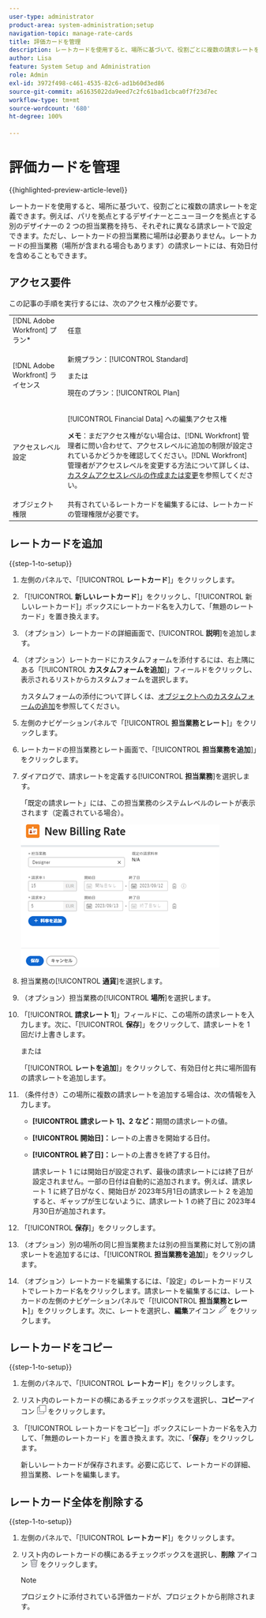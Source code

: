 ```yaml
---
user-type: administrator
product-area: system-administration;setup
navigation-topic: manage-rate-cards
title: 評価カードを管理
description: レートカードを使用すると、場所に基づいて、役割ごとに複数の請求レートを定義できます。
author: Lisa
feature: System Setup and Administration
role: Admin
exl-id: 3972f498-c461-4535-82c6-ad1b60d3ed86
source-git-commit: a61635022da9eed7c2fc61bad1cbca0f7f23d7ec
workflow-type: tm+mt
source-wordcount: '680'
ht-degree: 100%

---
```


# 評価カードを管理

{{highlighted-preview-article-level}}

レートカードを使用すると、場所に基づいて、役割ごとに複数の請求レートを定義できます。例えば、パリを拠点とするデザイナーとニューヨークを拠点とする別のデザイナーの 2 つの担当業務を持ち、それぞれに異なる請求レートで設定できます。ただし、レートカードの担当業務に場所は必要ありません。レートカードの担当業務（場所が含まれる場合もあります）の請求レートには、有効日付を含めることもできます。

## アクセス要件

この記事の手順を実行するには、次のアクセス権が必要です。

<table style="table-layout:auto"> 
 <col> 
 <col> 
 <tbody> 
  <tr> 
   <td role="rowheader">[!DNL Adobe Workfront] プラン*</td> 
   <td>任意</td> 
  </tr> 
  <tr> 
   <td role="rowheader">[!DNL Adobe Workfront] ライセンス</td> 
   <td><p>新規プラン：[!UICONTROL Standard] </p>
       <p>または</p> 
       <p>現在のプラン：[!UICONTROL Plan] </p>
   </td>    
  </tr> 
  <tr> 
   <td role="rowheader">アクセスレベル設定</td> 
   <td> <p>[!UICONTROL Financial Data] への編集アクセス権</p> <p><b>メモ</b>：まだアクセス権がない場合は、[!DNL Workfront] 管理者に問い合わせて、アクセスレベルに追加の制限が設定されているかどうかを確認してください。[!DNL Workfront] 管理者がアクセスレベルを変更する方法について詳しくは、<a href="../../../administration-and-setup/add-users/configure-and-grant-access/create-modify-access-levels.md" class="MCXref xref">カスタムアクセスレベルの作成または変更</a>を参照してください。</p> </td> 
  </tr> 
  <tr> 
   <td role="rowheader">オブジェクト権限</td> 
   <td>共有されているレートカードを編集するには、レートカードの管理権限が必要です。</td> 
  </tr> 
 </tbody> 
</table>

## レートカードを追加

{{step-1-to-setup}}

1. 左側のパネルで、「[!UICONTROL **レートカード**]」をクリックします。
1. 「[!UICONTROL **新しいレートカード**]」をクリックし、「[!UICONTROL 新しいレートカード]」ボックスにレートカード名を入力して、「無題のレートカード」を置き換えます。
1. （オプション）レートカードの詳細画面で、[!UICONTROL **説明**]&#x200B;を追加します。
1. （オプション）レートカードにカスタムフォームを添付するには、右上隅にある「[!UICONTROL **カスタムフォームを追加**]」フィールドをクリックし、表示されるリストからカスタムフォームを選択します。

   カスタムフォームの添付について詳しくは、[オブジェクトへのカスタムフォームの追加](/help/quicksilver/workfront-basics/work-with-custom-forms/add-a-custom-form-to-an-object.md)を参照してください。

1. 左側のナビゲーションパネルで「[!UICONTROL **担当業務とレート**]」をクリックします。
1. レートカードの担当業務とレート画面で、「[!UICONTROL **担当業務を追加**]」をクリックします。
1. ダイアログで、請求レートを定義する&#x200B;[!UICONTROL **担当業務**]&#x200B;を選択します。

   「既定の請求レート」には、この担当業務のシステムレベルのレートが表示されます（定義されている場合）。

   ![新しい請求レートダイアログ](assets/location-rate-for-rate-card.png)

1. 担当業務の&#x200B;[!UICONTROL **通貨**]&#x200B;を選択します。
1. （オプション）担当業務の&#x200B;[!UICONTROL **場所**]&#x200B;を選択します。
1. 「[!UICONTROL **請求レート 1**]」フィールドに、この場所の請求レートを入力します。次に、「[!UICONTROL **保存**]」をクリックして、請求レートを 1 回だけ上書きします。

   または

   「[!UICONTROL **レートを追加**]」をクリックして、有効日付と共に場所固有の請求レートを追加します。

1. （条件付き）この場所に複数の請求レートを追加する場合は、次の情報を入力します。

   * **[!UICONTROL 請求レート 1]、2 など：**&#x200B;期間の請求レートの値。
   * **[!UICONTROL 開始日]：**&#x200B;レートの上書きを開始する日付。
   * **[!UICONTROL 終了日]：**&#x200B;レートの上書きを終了する日付。

     請求レート 1 には開始日が設定されず、最後の請求レートには終了日が設定されません。一部の日付は自動的に追加されます。例えば、請求レート 1 に終了日がなく、開始日が 2023年5月1日の請求レート 2 を追加すると、ギャップが生じないように、請求レート 1 の終了日に 2023年4月30日が追加されます。

1. 「[!UICONTROL **保存**]」をクリックします。
1. （オプション）別の場所の同じ担当業務または別の担当業務に対して別の請求レートを追加するには、「[!UICONTROL **担当業務を追加**]」をクリックします。
1. （オプション）レートカードを編集するには、「設定」のレートカードリストでレートカード名をクリックします。請求レートを編集するには、レートカードの左側のナビゲーションパネルで「[!UICONTROL **担当業務とレート**]」をクリックします。次に、レートを選択し、**編集**&#x200B;アイコン ![編集アイコン](assets/edit-icon.png) をクリックします。

## レートカードをコピー

{{step-1-to-setup}}

1. 左側のパネルで、「[!UICONTROL **レートカード**]」をクリックします。
1. リスト内のレートカードの横にあるチェックボックスを選択し、**コピー**&#x200B;アイコン ![コピーアイコン](assets/copy-icon.png) をクリックします。
1. 「[!UICONTROL レートカードをコピー]」ボックスにレートカード名を入力して、「無題のレートカード」を置き換えます。次に、「**保存**」をクリックします。

   新しいレートカードが保存されます。必要に応じて、レートカードの詳細、担当業務、レートを編集します。

## レートカード全体を削除する

{{step-1-to-setup}}

1. 左側のパネルで、「[!UICONTROL **レートカード**]」をクリックします。
1. リスト内のレートカードの横にあるチェックボックスを選択し、**削除** アイコン ![削除アイコン](assets/delete.png) をクリックします。

   >[!NOTE]
   >
   >プロジェクトに添付されている評価カードが、プロジェクトから削除されます。
